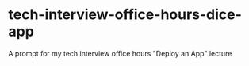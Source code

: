 # tech-interview-office-hours-dice-app
A prompt for my tech interview office hours "Deploy an App" lecture
